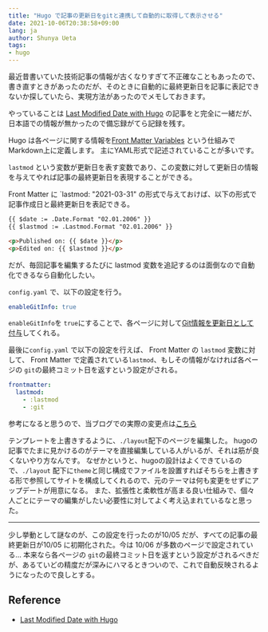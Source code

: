 ```yaml
---
title: "Hugo で記事の更新日をgitと連携して自動的に取得して表示させる"
date: 2021-10-06T20:38:58+09:00
lang: ja
author: Shunya Ueta
tags:
- hugo
---
```


最近昔書いていた技術記事の情報が古くなりすぎて不正確なこともあったので、書き直すときがあったのだが、そのときに自動的に最終更新日を記事に表記できないか探していたら、実現方法があったのでメモしておきます。

やっていることは
[Last Modified Date with Hugo](https://www.andrewjstevens.com/posts/2021/03/last-modified-date-with-hugo/)
の記事をと完全に一緒だが、日本語での情報が無かったので備忘録がてら記録を残す。


Hugo は各ページに関する情報を[Front Matter Variables](https://gohugo.io/content-management/front-matter/#front-matter-variables) という仕組みでMarkdown上に定義します。
主にYAML形式で記述されていることが多いです。

`lastmod` という変数が更新日を表す変数であり、この変数に対して更新日の情報を与えてやれば記事の最終更新日を表現することができる。

Front Matter に `lastmod: "2021-03-31" の形式で与えておけば、以下の形式で記事作成日と最終更新日を表記できる。

```html
{{ $date := .Date.Format "02.01.2006" }}
{{ $lastmod := .Lastmod.Format "02.01.2006" }}

<p>Published on: {{ $date }}</p>
<p>Edited on: {{ $lastmod }}</p>
````

だが、毎回記事を編集するたびに lastmod 変数を追記するのは面倒なので自動化できるなら自動化したい。

`config.yaml` で、以下の設定を行う。

```yaml
enableGitInfo: true
```

`enableGitInfo`を `true`にすることで、各ページに対して[Git情報を更新日として付与](https://gohugo.io/getting-started/configuration/#enablegitinfo)してくれる。

最後に`config.yaml` で以下の設定を行えば、 Front Matter の `lastmod` 変数に対して、 Front Matter で定義されている`lastmod`、もしその情報がなければ各ページの `git`の最終コミット日を返すという設定がされる。


```yaml
frontmatter:
  lastmod:
    - :lastmod
    - :git
```

参考になると思うので、当ブログでの実際の変更点は[こちら](https://github.com/hurutoriya/hurutoriya.github.io/commit/cc2f2916fe87dcad4f300109edc8606700899c72)

テンプレートを上書きするように、`./layout`配下のページを編集した。
hugoの記事でたまに見かけるのがテーマを直接編集している人がいるが、それは筋が良くないやり方なんです。
なぜかというと、hugoの設計はよくできているので、`./layout` 配下に`theme`と同じ構成でファイルを設置すればそちらを上書きする形で参照してサイトを構成してくれるので、元のテーマは何も変更をせずにアップデートが用意になる。
また、拡張性と柔軟性が高まる良い仕組みで、個々人ごとにテーマの編集がしたい必要性に対してよく考え込まれているなと思った。


***

少し挙動として謎なのが、この設定を行ったのが10/05 だが、すべての記事の最終更新日が10/05 に初期化された。今は 10/06 が多数のページで設定されている...
本来なら各ページの `git`の最終コミット日を返すという設定がされるべきだが、あるていどの精度だが深みにハマるときついので、これで自動反映されるようになったので良しとする。
## Reference

- [Last Modified Date with Hugo](https://www.andrewjstevens.com/posts/2021/03/last-modified-date-with-hugo/)